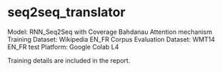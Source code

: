# seq2seq_translator

Model: RNN_Seq2Seq with Coverage Bahdanau Attention mechanism
Training Dataset: Wikipedia EN_FR Corpus
Evaluation Dataset: WMT14 EN_FR test
Platform: Google Colab L4

Training details are included in the report.

